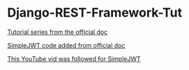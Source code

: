 # Django-REST-Framework-Tut
[Tutorial series from the official doc](https://www.django-rest-framework.org/tutorial/1-serialization/)

[SimpleJWT code added from official doc](https://django-rest-framework-simplejwt.readthedocs.io/en/latest/)

[This YouTube vid was followed for SimpleJWT](https://www.youtube.com/watch?v=KLua_cYGLec)